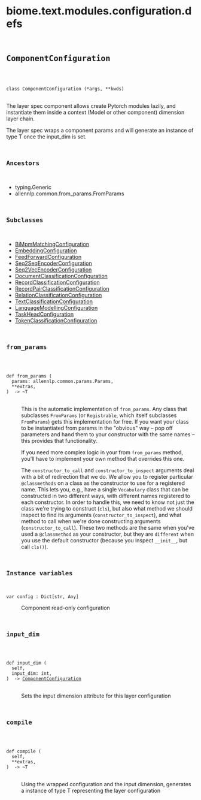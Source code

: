 # biome.text.modules.configuration.defs <Badge text="Module"/>
<div></div>
<div></div>
<pre class="title">
 
## ComponentConfiguration <Badge text="Class"/>
</pre>
<pre class="language-python">
<code>
<span class="token keyword">class</span> <span class="ident">ComponentConfiguration</span> (*args, **kwds)</span>
</code>
</pre>
<p>The layer spec component allows create Pytorch modules lazily,
and instantiate them inside a context (Model or other component) dimension layer chain.</p>
<p>The layer spec wraps a component params and will generate an instance of type T once the input_dim is set.</p>
<pre class="title">


### Ancestors
</pre>
<ul class="hlist">
<li>typing.Generic</li>
<li>allennlp.common.from_params.FromParams</li>
</ul>
<pre class="title">

### Subclasses
</pre>
<ul class="hlist">
<li><a title="biome.text.modules.configuration.allennlp_configuration.BiMpmMatchingConfiguration" href="allennlp_configuration.html#biome.text.modules.configuration.allennlp_configuration.BiMpmMatchingConfiguration">BiMpmMatchingConfiguration</a></li>
<li><a title="biome.text.modules.configuration.allennlp_configuration.EmbeddingConfiguration" href="allennlp_configuration.html#biome.text.modules.configuration.allennlp_configuration.EmbeddingConfiguration">EmbeddingConfiguration</a></li>
<li><a title="biome.text.modules.configuration.allennlp_configuration.FeedForwardConfiguration" href="allennlp_configuration.html#biome.text.modules.configuration.allennlp_configuration.FeedForwardConfiguration">FeedForwardConfiguration</a></li>
<li><a title="biome.text.modules.configuration.allennlp_configuration.Seq2SeqEncoderConfiguration" href="allennlp_configuration.html#biome.text.modules.configuration.allennlp_configuration.Seq2SeqEncoderConfiguration">Seq2SeqEncoderConfiguration</a></li>
<li><a title="biome.text.modules.configuration.allennlp_configuration.Seq2VecEncoderConfiguration" href="allennlp_configuration.html#biome.text.modules.configuration.allennlp_configuration.Seq2VecEncoderConfiguration">Seq2VecEncoderConfiguration</a></li>
<li><a title="biome.text.modules.heads.classification.doc_classification.DocumentClassificationConfiguration" href="../heads/classification/doc_classification.html#biome.text.modules.heads.classification.doc_classification.DocumentClassificationConfiguration">DocumentClassificationConfiguration</a></li>
<li><a title="biome.text.modules.heads.classification.record_classification.RecordClassificationConfiguration" href="../heads/classification/record_classification.html#biome.text.modules.heads.classification.record_classification.RecordClassificationConfiguration">RecordClassificationConfiguration</a></li>
<li><a title="biome.text.modules.heads.classification.record_pair_classification.RecordPairClassificationConfiguration" href="../heads/classification/record_pair_classification.html#biome.text.modules.heads.classification.record_pair_classification.RecordPairClassificationConfiguration">RecordPairClassificationConfiguration</a></li>
<li><a title="biome.text.modules.heads.classification.relation_classification.RelationClassificationConfiguration" href="../heads/classification/relation_classification.html#biome.text.modules.heads.classification.relation_classification.RelationClassificationConfiguration">RelationClassificationConfiguration</a></li>
<li><a title="biome.text.modules.heads.classification.text_classification.TextClassificationConfiguration" href="../heads/classification/text_classification.html#biome.text.modules.heads.classification.text_classification.TextClassificationConfiguration">TextClassificationConfiguration</a></li>
<li><a title="biome.text.modules.heads.language_modelling.LanguageModellingConfiguration" href="../heads/language_modelling.html#biome.text.modules.heads.language_modelling.LanguageModellingConfiguration">LanguageModellingConfiguration</a></li>
<li><a title="biome.text.modules.heads.task_head.TaskHeadConfiguration" href="../heads/task_head.html#biome.text.modules.heads.task_head.TaskHeadConfiguration">TaskHeadConfiguration</a></li>
<li><a title="biome.text.modules.heads.token_classification.TokenClassificationConfiguration" href="../heads/token_classification.html#biome.text.modules.heads.token_classification.TokenClassificationConfiguration">TokenClassificationConfiguration</a></li>
</ul>
<dl>
<pre class="title">

### from_params <Badge text="Static method"/>
</pre>
<dt>
<div class="language-python extra-class">
<pre class="language-python">
<code>
<span class="token keyword">def</span> <span class="ident">from_params</span> (</span>
  params: allennlp.common.params.Params,
  **extras,
)  -> ~T
</code>
</pre>
</div>
</dt>
<dd>
<p>This is the automatic implementation of <code>from_params</code>. Any class that subclasses
<code>FromParams</code> (or <code>Registrable</code>, which itself subclasses <code>FromParams</code>) gets this
implementation for free.
If you want your class to be instantiated from params in the
"obvious" way &ndash; pop off parameters and hand them to your constructor with the same names &ndash;
this provides that functionality.</p>
<p>If you need more complex logic in your from <code>from_params</code> method, you'll have to implement
your own method that overrides this one.</p>
<p>The <code>constructor_to_call</code> and <code>constructor_to_inspect</code> arguments deal with a bit of
redirection that we do.
We allow you to register particular <code>@classmethods</code> on a class as
the constructor to use for a registered name.
This lets you, e.g., have a single
<code>Vocabulary</code> class that can be constructed in two different ways, with different names
registered to each constructor.
In order to handle this, we need to know not just the class
we're trying to construct (<code>cls</code>), but also what method we should inspect to find its
arguments (<code>constructor_to_inspect</code>), and what method to call when we're done constructing
arguments (<code>constructor_to_call</code>).
These two methods are the same when you've used a
<code>@classmethod</code> as your constructor, but they are <code>different</code> when you use the default
constructor (because you inspect <code>__init__</code>, but call <code>cls()</code>).</p>
</dd>
</dl>
<pre class="title">


### Instance variables
</pre>
<dl>
<dt id="biome.text.modules.configuration.defs.ComponentConfiguration.config"><code class="name">var <span class="ident">config</span> : Dict[str, Any]</code></dt>
<dd>
<p>Component read-only configuration</p>
</dd>
</dl>
<dl>
<pre class="title">

### input_dim <Badge text="Method"/>
</pre>
<dt>
<div class="language-python extra-class">
<pre class="language-python">
<code>
<span class="token keyword">def</span> <span class="ident">input_dim</span> (</span>
  self,
  input_dim: int,
)  -> <a title="biome.text.modules.configuration.defs.ComponentConfiguration" href="#biome.text.modules.configuration.defs.ComponentConfiguration">ComponentConfiguration</a>
</code>
</pre>
</div>
</dt>
<dd>
<p>Sets the input dimension attribute for this layer configuration</p>
</dd>
<pre class="title">

### compile <Badge text="Method"/>
</pre>
<dt>
<div class="language-python extra-class">
<pre class="language-python">
<code>
<span class="token keyword">def</span> <span class="ident">compile</span> (</span>
  self,
  **extras,
)  -> ~T
</code>
</pre>
</div>
</dt>
<dd>
<p>Using the wrapped configuration and the input dimension, generates a
instance of type T representing the layer configuration</p>
</dd>
</dl>